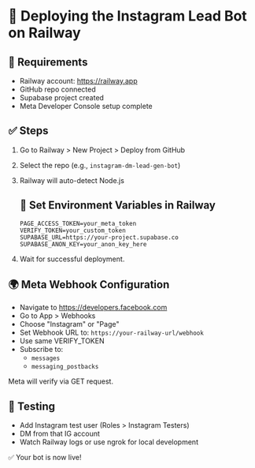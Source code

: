 # 🚀 Deploying the Instagram Lead Bot on Railway

## 🔧 Requirements

- Railway account: <https://railway.app>
- GitHub repo connected
- Supabase project created
- Meta Developer Console setup complete

## ✅ Steps

1. Go to Railway > New Project > Deploy from GitHub
2. Select the repo (e.g., `instagram-dm-lead-gen-bot`)
3. Railway will auto-detect Node.js

   ## 🔐 Set Environment Variables in Railway

   ```env
   PAGE_ACCESS_TOKEN=your_meta_token
   VERIFY_TOKEN=your_custom_token
   SUPABASE_URL=https://your-project.supabase.co
   SUPABASE_ANON_KEY=your_anon_key_here
   ```

4. Wait for successful deployment.

## 🌍 Meta Webhook Configuration

- Navigate to <https://developers.facebook.com>
- Go to App > Webhooks
- Choose "Instagram" or "Page"
- Set Webhook URL to: `https://your-railway-url/webhook`
- Use same VERIFY_TOKEN
- Subscribe to:
  - `messages`
  - `messaging_postbacks`

Meta will verify via GET request.

## 💬 Testing

- Add Instagram test user (Roles > Instagram Testers)
- DM from that IG account
- Watch Railway logs or use ngrok for local development

✅ Your bot is now live!
